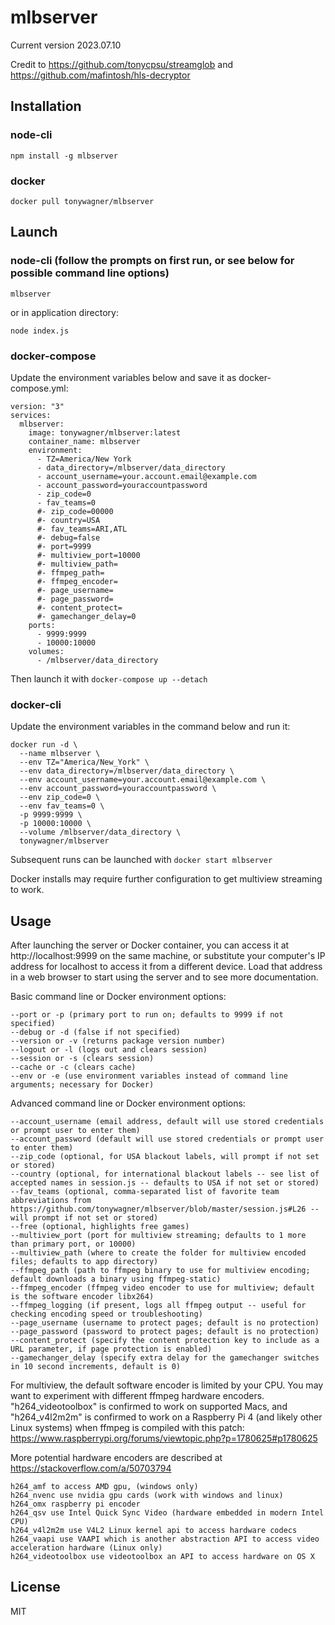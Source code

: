 # mlbserver

Current version 2023.07.10

Credit to https://github.com/tonycpsu/streamglob and https://github.com/mafintosh/hls-decryptor

## Installation

### node-cli
```
npm install -g mlbserver
```

### docker
```
docker pull tonywagner/mlbserver
```


## Launch

### node-cli (follow the prompts on first run, or see below for possible command line options)
```
mlbserver
```
or in application directory:
```
node index.js
```

### docker-compose
Update the environment variables below and save it as docker-compose.yml:
```
version: "3"
services:
  mlbserver:
    image: tonywagner/mlbserver:latest
    container_name: mlbserver
    environment:
      - TZ=America/New York
      - data_directory=/mlbserver/data_directory
      - account_username=your.account.email@example.com
      - account_password=youraccountpassword
      - zip_code=0
      - fav_teams=0
      #- zip_code=00000
      #- country=USA
      #- fav_teams=ARI,ATL
      #- debug=false
      #- port=9999
      #- multiview_port=10000
      #- multiview_path=
      #- ffmpeg_path=
      #- ffmpeg_encoder=
      #- page_username=
      #- page_password=
      #- content_protect=
      #- gamechanger_delay=0
    ports:
      - 9999:9999
      - 10000:10000
    volumes:
      - /mlbserver/data_directory
```
Then launch it with ```docker-compose up --detach```

### docker-cli
Update the environment variables in the command below and run it:
```
docker run -d \
  --name mlbserver \
  --env TZ="America/New_York" \
  --env data_directory=/mlbserver/data_directory \
  --env account_username=your.account.email@example.com \
  --env account_password=youraccountpassword \
  --env zip_code=0 \
  --env fav_teams=0 \
  -p 9999:9999 \
  -p 10000:10000 \
  --volume /mlbserver/data_directory \
  tonywagner/mlbserver
```
Subsequent runs can be launched with ```docker start mlbserver```

Docker installs may require further configuration to get multiview streaming to work.


## Usage

After launching the server or Docker container, you can access it at http://localhost:9999 on the same machine, or substitute your computer's IP address for localhost to access it from a different device. Load that address in a web browser to start using the server and to see more documentation.

Basic command line or Docker environment options:

```
--port or -p (primary port to run on; defaults to 9999 if not specified)
--debug or -d (false if not specified)
--version or -v (returns package version number)
--logout or -l (logs out and clears session)
--session or -s (clears session)
--cache or -c (clears cache)
--env or -e (use environment variables instead of command line arguments; necessary for Docker)
```

Advanced command line or Docker environment options:

```
--account_username (email address, default will use stored credentials or prompt user to enter them)
--account_password (default will use stored credentials or prompt user to enter them)
--zip_code (optional, for USA blackout labels, will prompt if not set or stored)
--country (optional, for international blackout labels -- see list of accepted names in session.js -- defaults to USA if not set or stored)
--fav_teams (optional, comma-separated list of favorite team abbreviations from https://github.com/tonywagner/mlbserver/blob/master/session.js#L26 -- will prompt if not set or stored)
--free (optional, highlights free games)
--multiview_port (port for multiview streaming; defaults to 1 more than primary port, or 10000)
--multiview_path (where to create the folder for multiview encoded files; defaults to app directory)
--ffmpeg_path (path to ffmpeg binary to use for multiview encoding; default downloads a binary using ffmpeg-static)
--ffmpeg_encoder (ffmpeg video encoder to use for multiview; default is the software encoder libx264)
--ffmpeg_logging (if present, logs all ffmpeg output -- useful for checking encoding speed or troubleshooting)
--page_username (username to protect pages; default is no protection)
--page_password (password to protect pages; default is no protection)
--content_protect (specify the content protection key to include as a URL parameter, if page protection is enabled)
--gamechanger_delay (specify extra delay for the gamechanger switches in 10 second increments, default is 0)
```

For multiview, the default software encoder is limited by your CPU. You may want to experiment with different ffmpeg hardware encoders. "h264_videotoolbox" is confirmed to work on supported Macs, and "h264_v4l2m2m" is confirmed to work on a Raspberry Pi 4 (and likely other Linux systems) when ffmpeg is compiled with this patch: https://www.raspberrypi.org/forums/viewtopic.php?p=1780625#p1780625

More potential hardware encoders are described at https://stackoverflow.com/a/50703794

```
h264_amf to access AMD gpu, (windows only)
h264_nvenc use nvidia gpu cards (work with windows and linux)
h264_omx raspberry pi encoder
h264_qsv use Intel Quick Sync Video (hardware embedded in modern Intel CPU)
h264_v4l2m2m use V4L2 Linux kernel api to access hardware codecs
h264_vaapi use VAAPI which is another abstraction API to access video acceleration hardware (Linux only)
h264_videotoolbox use videotoolbox an API to access hardware on OS X
```

## License

MIT
